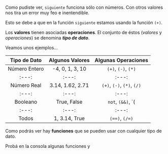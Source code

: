 Como pudiste ver, `siguiente` funciona sólo con números. Con otros valores nos tira un error muy feo e inentendible.

Esto se debe a que en la función `siguiente` estamos usando la función `(+)`.

Los **valores** tienen asociadas **operaciones**. El conjunto de éstos (_valores_ y _operaciones_) se denomina _**tipo de dato**_.

Veamos unos ejemplos...

| Tipo de Dato   | Algunos Valores  | Algunas Operaciones        |
|:---:|:---:|:---:|
| Número Entero  | -4, 0, 1, 3, 10  | `(+)`, `(-)`, `(*)`        |
|:---:|:---:|:---:|
| Número Real    | 3.14, 1.62, 2.71 | `(+)`, `(-)`, `(*)`, `(/)` |
|:---:|:---:|:---:|
| Booleano       | True, False      | `not`, `(&&)`, `(||)`      |
|:---:|:---:|:---:|
| Todos          | 1, 3.14, True    | `(==)`, `(/=)`             |

Como podrás ver hay **funciones** que se pueden usar con cualquier tipo de dato. 

Probá en la consola algunas funciones y 
